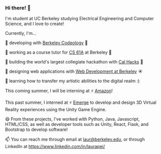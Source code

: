 ### Hi there! 👋

<!-- 
**lauraspberry/lauraspberry** is a ✨ _special_ ✨ repository because its `README.md` (this file) appears on your GitHub profile.

Here are some ideas to get you started!! 

- 🔭 I’m currently working on ...
- 🌱 I’m currently learning ...
- 👯 I’m looking to collaborate on ...
- 🤔 I’m looking for help with ...
- 💬 Ask me about ...
- 📫 How to reach me: ...
- 😄 Pronouns: ...
- ⚡ Fun fact: ...
https://gist.github.com/rxaviers/7360908 for emojis (my source!)
-->

I'm student at UC Berkeley studying Electrical Engineering and Computer Science, and I love to create!

Currently, I'm...

🌱 developing with [Berkeley Codeology](https://codeology.club/) 🥑

🌱 working as a course tutor for [CS 61A](https://cs61a.org/) at Berkeley 🐻

🌱 building the world's largest collegiate hackathon with [Cal Hacks](https://calhacks.io/) 🚀

🌱 designing web applications with [Web Development at Berkeley](https://webatberkeley.org/) :sunny: 

🌱 learning how to transfer my artistic abilities to the digital realm :)

<!--
some of the other things I didn't include xd
👯 Some things I'm proud of:   
* Creating and designing a web application for a [hackathon](https://devpost.com/software/ingrain) that won a prize for best design :sunny:
* The contribution's I'll make for this year's [Association of Women Engineers](https://awe.berkeley.edu/) as Operations 
Officer :heartpulse:
* The decal (student-led class) I'll facilitate next semester for [Game Design and Development](https://gamedesign.berkeley.edu/index.php) :computer:
* The contributions I made as a Co-Founder of [Education For All Foundation](https://www.efaglobal.org/about-us) :green_heart:
* The games I made using Unity: [Shrink](https://lauraspberry.itch.io/shrink) and [Attack of the Boba Vampires](https://troutstick.itch.io/bobavamps-01) :sunny:
* The curriculum I'm building for next year's [CS Kickstart](https://cs-kickstart.berkeley.edu/index.html) program :bear:
⚡ Fun fact: One day (post-COVID), I hope to travel the world! :earth_americas: :dizzy: :sparkles: aha

🔭 working on building a full stack web application for [Connect@Cal](https://connected.berkeley.edu/) to optimize communication between users and operations associates.
🔭 a teaching assistant for UC Berkeley's [Web Design Decal](wdd.io)
-->

This coming summer, I will be interning at ⚡ [Amazon](http://amazon.com/)!

This past summer, I interned at ⚡ [Emerge](http://emerge.io/) to develop and design 3D Virtual Reality experiences using the Unity Game Engine.

😄 From these projects, I've worked with Python, Java, Javascript, HTML/CSS, as well as developer tools such as Unity, React, Flask, and Bootstrap to develop software!

📫 You can reach me through email at <laur@berkeley.edu>, or through LinkedIn at https://www.linkedin.com/in/laurapei/
